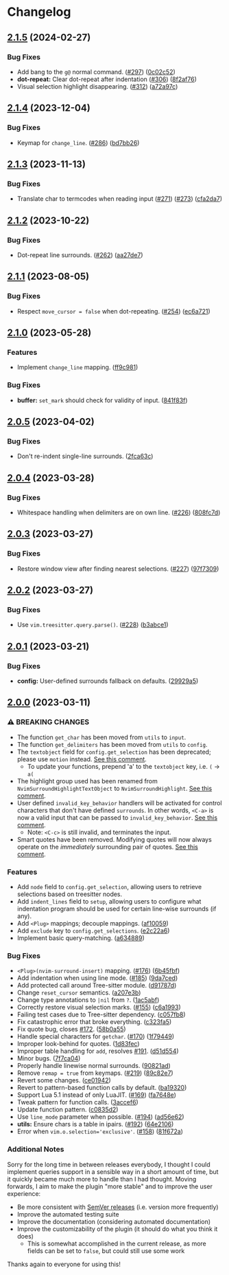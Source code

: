 # Changelog

## [2.1.5](https://github.com/kylechui/nvim-surround/compare/v2.1.4...v2.1.5) (2024-02-27)


### Bug Fixes

* Add bang to the `g@` normal command. ([#297](https://github.com/kylechui/nvim-surround/issues/297)) ([0c02c52](https://github.com/kylechui/nvim-surround/commit/0c02c52182a9c2a7fa7e122b4037f6408e98434a))
* **dot-repeat:** Clear dot-repeat after indentation ([#306](https://github.com/kylechui/nvim-surround/issues/306)) ([8f2af76](https://github.com/kylechui/nvim-surround/commit/8f2af76134f37058dc4c27a24bc5f86c9cae76dc))
* Visual selection highlight disappearing. ([#312](https://github.com/kylechui/nvim-surround/issues/312)) ([a72a97c](https://github.com/kylechui/nvim-surround/commit/a72a97c8ca697ad0000456a40bb931822fc06eab))

## [2.1.4](https://github.com/kylechui/nvim-surround/compare/v2.1.3...v2.1.4) (2023-12-04)


### Bug Fixes

* Keymap for `change_line`. ([#286](https://github.com/kylechui/nvim-surround/issues/286)) ([bd7bb26](https://github.com/kylechui/nvim-surround/commit/bd7bb26a0d264c886bae7e0a09dd5b56daf46376))

## [2.1.3](https://github.com/kylechui/nvim-surround/compare/v2.1.2...v2.1.3) (2023-11-13)


### Bug Fixes

* Translate char to termcodes when reading input ([#271](https://github.com/kylechui/nvim-surround/issues/271)) ([#273](https://github.com/kylechui/nvim-surround/issues/273)) ([cfa2da7](https://github.com/kylechui/nvim-surround/commit/cfa2da7f469f1e759f2a961bc25fa4ccfe1795c2))

## [2.1.2](https://github.com/kylechui/nvim-surround/compare/v2.1.1...v2.1.2) (2023-10-22)


### Bug Fixes

* Dot-repeat line surrounds. ([#262](https://github.com/kylechui/nvim-surround/issues/262)) ([aa27de7](https://github.com/kylechui/nvim-surround/commit/aa27de7929710e781ac039dabf0ff739218eed65))

## [2.1.1](https://github.com/kylechui/nvim-surround/compare/v2.1.0...v2.1.1) (2023-08-05)


### Bug Fixes

* Respect `move_cursor = false` when dot-repeating. ([#254](https://github.com/kylechui/nvim-surround/issues/254)) ([ec6a721](https://github.com/kylechui/nvim-surround/commit/ec6a7215a5d1707f5bf9d80262f26e13bfacc757))

## [2.1.0](https://github.com/kylechui/nvim-surround/compare/v2.0.5...v2.1.0) (2023-05-28)


### Features

* Implement `change_line` mapping. ([ff9c981](https://github.com/kylechui/nvim-surround/commit/ff9c981202f4bd45dd3c8e6c6aad965d437a7cb8))


### Bug Fixes

* **buffer:** `set_mark` should check for validity of input. ([841f83f](https://github.com/kylechui/nvim-surround/commit/841f83fd458de37c2a5bd63cece1088448529b6c))

## [2.0.5](https://github.com/kylechui/nvim-surround/compare/v2.0.4...v2.0.5) (2023-04-02)


### Bug Fixes

* Don't re-indent single-line surrounds. ([2fca63c](https://github.com/kylechui/nvim-surround/commit/2fca63c88a6b827019ad9d01f20e30b6499e1d45))

## [2.0.4](https://github.com/kylechui/nvim-surround/compare/v2.0.3...v2.0.4) (2023-03-28)


### Bug Fixes

* Whitespace handling when delimiters are on own line. ([#226](https://github.com/kylechui/nvim-surround/issues/226)) ([808fc7d](https://github.com/kylechui/nvim-surround/commit/808fc7d5899d88065ba4a4360f04f76cf9ff94b1))

## [2.0.3](https://github.com/kylechui/nvim-surround/compare/v2.0.2...v2.0.3) (2023-03-27)


### Bug Fixes

* Restore window view after finding nearest selections. ([#227](https://github.com/kylechui/nvim-surround/issues/227)) ([97f7309](https://github.com/kylechui/nvim-surround/commit/97f7309273fde2a81937ab3b8bdeabdf2787283c))

## [2.0.2](https://github.com/kylechui/nvim-surround/compare/v2.0.1...v2.0.2) (2023-03-27)


### Bug Fixes

* Use `vim.treesitter.query.parse()`. ([#228](https://github.com/kylechui/nvim-surround/issues/228)) ([b3abce1](https://github.com/kylechui/nvim-surround/commit/b3abce1d8c4f02d40df9a902ec1e38e0eed51f76))

## [2.0.1](https://github.com/kylechui/nvim-surround/compare/v2.0.0...v2.0.1) (2023-03-21)


### Bug Fixes

* **config:** User-defined surrounds fallback on defaults. ([29929a5](https://github.com/kylechui/nvim-surround/commit/29929a54a88f2764a47f1d19fdc7932eeaa576fb))

## [2.0.0](https://github.com/kylechui/nvim-surround/compare/v1.0.0...v2.0.0) (2023-03-11)

### ⚠ BREAKING CHANGES

- The function `get_char` has been moved from `utils` to `input`.
- The function `get_delimiters` has been moved from `utils` to `config`.
- The `textobject` field for `config.get_selection` has been deprecated; please
  use `motion` instead.
  [See this comment](https://github.com/kylechui/nvim-surround/issues/77#issuecomment-1215932210).
  - To update your functions, prepend 'a' to the `textobject` key, i.e. `(` →
    `a(`
- The highlight group used has been renamed from
  `NvimSurroundHighlightTextObject` to `NvimSurroundHighlight`.
  [See this comment](https://github.com/kylechui/nvim-surround/issues/77#issuecomment-1215932210).
- User defined `invalid_key_behavior` handlers will be activated for control
  characters that don't have defined `surrounds`. In other words, `<C-a>` is now
  a valid input that can be passed to `invalid_key_behavior`.
  [See this comment](https://github.com/kylechui/nvim-surround/issues/77#issuecomment-1438844045).
  - Note: `<C-c>` is still invalid, and terminates the input.
- Smart quotes have been removed. Modifying quotes will now always operate on
  the _immediately_ surrounding pair of quotes.
  [See this comment](https://github.com/kylechui/nvim-surround/issues/77#issuecomment-1309817520).

### Features

- Add `node` field to `config.get_selection`, allowing users to retrieve
  selections based on treesitter nodes.
- Add `indent_lines` field to `setup`, allowing users to configure what
  indentation program should be used for certain line-wise surrounds (if any).
- Add `<Plug>` mappings; decouple mappings.
  ([af10059](https://github.com/kylechui/nvim-surround/commit/af10059b0f1589a485d9e1b0298172bbf60cdb47))
- Add `exclude` key to `config.get_selections`.
  ([e2c22a6](https://github.com/kylechui/nvim-surround/commit/e2c22a62fe001eb7ef3bf088f4e0c439c9f9eefd))
- Implement basic query-matching.
  ([a634889](https://github.com/kylechui/nvim-surround/commit/a634889cb4a02b370f5c5e51c925ef1bc8b1982f))

### Bug Fixes

- `<Plug>(nvim-surround-insert)` mapping.
  ([#176](https://github.com/kylechui/nvim-surround/issues/176))
  ([6b45fbf](https://github.com/kylechui/nvim-surround/commit/6b45fbffdabb2d8cd80d310006c92e59cec8fd74))
- Add indentation when using line mode.
  ([#185](https://github.com/kylechui/nvim-surround/issues/185))
  ([9da7ced](https://github.com/kylechui/nvim-surround/commit/9da7ced872fd7d654f2677b1a11d1f294cfaa66d))
- Add protected call around Tree-sitter module.
  ([d91787d](https://github.com/kylechui/nvim-surround/commit/d91787d5a716623be7cec3be23c06c0856dc21b8))
- Change `reset_cursor` semantics.
  ([a207e3b](https://github.com/kylechui/nvim-surround/commit/a207e3b9906f86ecf48a90d94bb2eb703c141798))
- Change type annotations to `|nil` from `?`.
  ([1ac5abf](https://github.com/kylechui/nvim-surround/commit/1ac5abf6b6c9fdfbf4d793b9bf3a3b0938c6faf3))
- Correctly restore visual selection marks.
  ([#155](https://github.com/kylechui/nvim-surround/issues/155))
  ([c6a1993](https://github.com/kylechui/nvim-surround/commit/c6a1993199237f875f9407eb1c0aa9176117a3ff))
- Failing test cases due to Tree-sitter dependency.
  ([c057fb8](https://github.com/kylechui/nvim-surround/commit/c057fb81f1496a88722e201eeb71bba06d532076))
- Fix catastrophic error that broke everything.
  ([c323fa5](https://github.com/kylechui/nvim-surround/commit/c323fa5c8e84a59ab9aa63e07bdb28cc8c124c2a))
- Fix quote bug, closes
  [#172](https://github.com/kylechui/nvim-surround/issues/172).
  ([58b0a55](https://github.com/kylechui/nvim-surround/commit/58b0a55e8922e17250376045460df178ab7cf1c1))
- Handle special characters for `getchar`.
  ([#170](https://github.com/kylechui/nvim-surround/issues/170))
  ([1f79449](https://github.com/kylechui/nvim-surround/commit/1f79449d14463c6512a6f806f0023301e7a2c713))
- Improper look-behind for quotes.
  ([1d83fec](https://github.com/kylechui/nvim-surround/commit/1d83fecd27c6b4b66cc529930552d205fbecb660))
- Improper table handling for `add`, resolves
  [#191](https://github.com/kylechui/nvim-surround/issues/191).
  ([d51d554](https://github.com/kylechui/nvim-surround/commit/d51d554ae4721a20c892998a76d8a2edf6f75c08))
- Minor bugs.
  ([7f7ca04](https://github.com/kylechui/nvim-surround/commit/7f7ca045648912c03f565e91e2b6ba91e85b9a33))
- Properly handle linewise normal surrounds.
  ([90821ad](https://github.com/kylechui/nvim-surround/commit/90821ad682aac189cd0a38fd83fc96f0cbcc5d29))
- Remove `remap = true` from keymaps.
  ([#219](https://github.com/kylechui/nvim-surround/issues/219))
  ([89c82e7](https://github.com/kylechui/nvim-surround/commit/89c82e7c71a735f7c7d6330ba55a2fffb962d1e1))
- Revert some changes.
  ([ce01942](https://github.com/kylechui/nvim-surround/commit/ce01942a8f5d9e170493a67235568fe294cbb83d))
- Revert to pattern-based function calls by default.
  ([ba19320](https://github.com/kylechui/nvim-surround/commit/ba19320c14b5425c57c02c486c3eff76d7c8769f))
- Support Lua 5.1 instead of only LuaJIT.
  ([#169](https://github.com/kylechui/nvim-surround/issues/169))
  ([fa7648e](https://github.com/kylechui/nvim-surround/commit/fa7648e3ed5ec22f32de06d366cf8b80141998f0))
- Tweak pattern for function calls.
  ([3accef6](https://github.com/kylechui/nvim-surround/commit/3accef664a99839ab1a298b02e495c9bee3cd2a3))
- Update function pattern.
  ([c0835d2](https://github.com/kylechui/nvim-surround/commit/c0835d2a33898b1509e804b7a3ad49737b90d98a))
- Use `line_mode` parameter when possible.
  ([#194](https://github.com/kylechui/nvim-surround/issues/194))
  ([ad56e62](https://github.com/kylechui/nvim-surround/commit/ad56e6234bf42fb7f7e4dccc7752e25abd5ec80e))
- **utils:** Ensure chars is a table in ipairs.
  ([#192](https://github.com/kylechui/nvim-surround/issues/192))
  ([64e2106](https://github.com/kylechui/nvim-surround/commit/64e21061953102b19bbb22e824fbb96054782799))
- Error when `vim.o.selection='exclusive'`.
  ([#158](https://github.com/kylechui/nvim-surround/issues/158))
  ([81f672a](https://github.com/kylechui/nvim-surround/commit/81f672ad6525b5d8cc27bc6ff84636cc12664485))

### Additional Notes

Sorry for the long time in between releases everybody, I thought I could
implement queries support in a sensible way in a short amount of time, but it
quickly became much more to handle than I had thought. Moving forwards, I aim to
make the plugin "more stable" and to improve the user experience:

- Be more consistent with [SemVer releases](https://semver.org/) (i.e. version
  more frequently)
- Improve the automated testing suite
- Improve the documentation (considering automated documentation)
- Improve the customizability of the plugin (it should do what you think it
  does)
  - This is somewhat accomplished in the current release, as more fields can be
    set to `false`, but could still use some work

Thanks again to everyone for using this!
